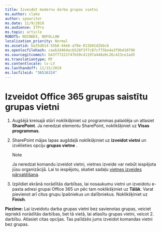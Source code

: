 ```yaml
---
title: Izveidot modernu darba grupas vietni
ms.author: clake
author: spowriter
ms.date: 11/9/2018
ms.audience: ITPro
ms.topic: article
ROBOTS: NOINDEX, NOFOLLOW
localization_priority: Normal
ms.assetid: ba35d814-55b8-44e6-a70e-011b91d2bbcb
ms.openlocfilehash: caeb3d464ecb528f3ffc87cf75be4a3f9b410798
ms.sourcegitcommit: b43f77221f47b50c41197a448a9c26c423ce1ad5
ms.translationtype: MT
ms.contentlocale: lv-LV
ms.lasthandoff: 11/15/2019
ms.locfileid: "36516324"
---
```

# <a name="create-an-office-365-group-connected-team-site"></a>Izveidot Office 365 grupas saistītu grupas vietni

1. Augšējā kreisajā stūrī noklikšķiniet uz programmas palaidēja un atlasiet **SharePoint**. Ja neredzat elementu SharePoint, noklikšķiniet uz **Visas programmas**.
    
2. SharePoint mājas lapas augšdaļā noklikšķiniet uz **izveidot vietni** un izvēlieties opciju **grupas vietne** . 
    
    > [!NOTE]
    > Ja neredzat komandu izveidot vietni, vietnes izveide var nebūt iespējota jūsu organizācijā. Lai to iespējotu, skatiet sadaļu [vietnes izveides pārvaldīšana](https://go.microsoft.com/fwlink/?linkid=2009644). 
  
3. Izpildiet ekrānā norādītās darbības, lai nosaukumu vietni un izveidotu e-pasta adresi grupai Office 365 un pēc tam noklikšķiniet uz **Tālāk**. Varat pievienot arī citus grupu īpašniekus un dalībniekus. Noklikšķiniet uz **Finish**.
  
 **Piezīme:** Lai izveidotu darba grupas vietni bez savienotas grupas, veiciet iepriekš norādītās darbības, bet tā vietā, lai atlasītu grupas vietni, veicot 2. darbību. Atlasiet citas opcijas. Tas palīdzēs jums izveidot komandas vietni bez grupas. 
    

